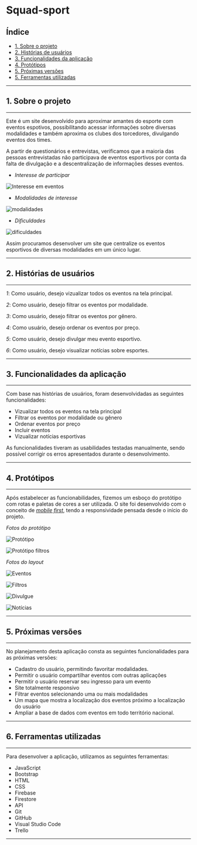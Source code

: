 # Squad-sport

## Índice

* [1. Sobre o projeto](#1-sobre-o-projeto)
* [2. Histórias de usuários](#2-historias-de-usuarios)
* [3. Funcionalidades da aplicação](#3-funcionalidade-da-aplicacao)
* [4. Protótipos](#4-prototipos)
* [5. Próximas versões](5-proximas-versoes)
* [5. Ferramentas utilizadas](6-ferramentas-utilizadas)

***

## 1. Sobre o projeto
***
Este é um site desenvolvido para aproximar amantes do esporte com eventos espotivos, possibilitando acessar informações sobre diversas modalidades e também aproxima os clubes dos torcedores, divulgando eventos dos times.

A partir de questionários e entrevistas, verificamos que a maioria das pessoas entrevistadas não participava de eventos esportivos por conta da falta de divulgação e a descentralização de informações desses eventos.

* _Interesse de participar_

![Interesse em eventos](src/Images/participar.png)

* _Modalidades de interesse_

![modalidades](src/Images/modalidades.png)

* _Dificuldades_

![dificuldades](src/Images/dificuldades.png)

Assim procuramos desenvolver um site que centralize os eventos esportivos de diversas modalidades em um único lugar.

***
## 2. Histórias de usuários
***

_1_: Como usuário, desejo vizualizar todos os eventos na tela principal.

_2_: Como usuário, desejo filtrar os eventos por modalidade.

_3_: Como usuário, desejo filtrar os eventos por gênero.

_4_: Como usuário, desejo ordenar os eventos por preço.

_5_: Como usuário, desejo divulgar meu evento esportivo.

_6_: Como usuário, desejo visualizar notícias sobre esportes.

***
## 3. Funcionalidades da aplicação
***

Com base nas histórias de usuários, foram desenvolvidadas as seguintes funcionalidades:

* Vizualizar todos os eventos na tela principal
* Filtrar os eventos por modalidade ou gênero
* Ordenar eventos por preço
* Incluir eventos
* Vizualizar notícias esportivas

As funcionalidades tiveram as usabilidades testadas manualmente, sendo possível corrigir os erros apresentados durante o desenvolvimento.

***
## 4. Protótipos
***

Após estabelecer as funcionabilidades, fizemos um esboço do protótipo com rotas e paletas de cores a ser utilizada. O site foi desenvolvido com o conceito de [_mobile first_](ttps://tableless.com.br/obile-first-a-arte-de-pensar-cm-foco/), tendo a responsividade pensada desde o início do projeto.

_Fotos do protótipo_

![Protótipo](src/Images/prototipo_eventos.png)

![Protótipo filtros](src/Images/prototipo.png)

_Fotos do layout_

![_Eventos_](src/Images/eventos.png)

![_Filtros_](src/Images/filtros.png)

![_Divulgue_](src/Images/divulgue.png)

![_Notícias_](src/Images/noticias.png)

***
## 5. Próximas versões
***
No planejamento desta aplicação consta as seguintes funcionalidades para as próximas versões:

* Cadastro do usuário, permitindo favoritar modalidades.
* Permitir o usuário compartilhar eventos com outras aplicações
* Permitir o usuário reservar seu ingresso para um evento
* Site totalmente responsivo
* Filtrar eventos selecionando uma ou mais modalidades
* Um mapa que mostra a localização dos eventos próximo a localização do usuário
* Ampliar a base de dados com eventos em todo território nacional.

***
## 6. Ferramentas utilizadas
***

Para desenvolver a aplicação, utilizamos as seguintes ferramentas:

* JavaScript
* Bootstrap
* HTML
* CSS
* Firebase
* Firestore
* API
* Git
* GitHub
* Visual Studio Code
* Trello

***
